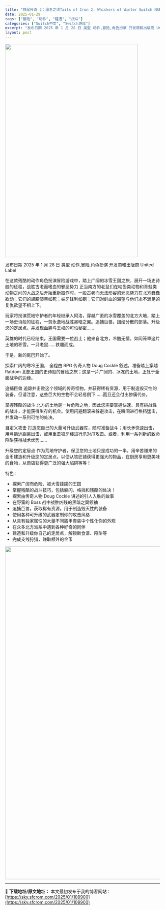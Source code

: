 ```yaml
---
title: "铁尾传奇 2：凛冬之须Tails of Iron 2: Whiskers of Winter Switch NSP (v2.1)中文"
date: 2025-01-29
tags: ["冒险", "动作", "建造", "战斗"]
categories: ["Switch中文", "Switch游戏"]
excerpt: "发布日期 2025 年 1 月 28 日 类型 动作,冒险,角色扮演 开发商和出版商 United Label 在这款残酷的动作角色扮演冒险游戏中，踏上广阔的冰雪王国之旅，展开一场史诗般的征程，战胜古老而嗜血的邪恶势力 正当南方的老鼠们在啮齿类动物和青蛙类动物之间的大战之后开始重新振作时，一股古老而&hellip;"
layout: post
---
```


<img class="aligncenter size-full wp-image-109911" src="https://sky.sfcrom.com/wp-content/uploads/2025/01/2025012913571752.webp" alt="" width="432" height="692" />

发布日期 2025 年 1 月 28 日
类型 动作,冒险,角色扮演
开发商和出版商 United Label

在这款残酷的动作角色扮演冒险游戏中，踏上广阔的冰雪王国之旅，展开一场史诗般的征程，战胜古老而嗜血的邪恶势力
正当南方的老鼠们在啮齿类动物和青蛙类动物之间的大战之后开始重新振作时，一股古老而无法形容的邪恶势力在北方蠢蠢欲动；它们的翅膀漆黑如死；尖牙锋利如钢；它们对鲜血的渴望与他们永不满足的复仇欲望不相上下。

玩家将扮演荒地守护者的年轻继承人阿洛，穿越广袤的冰雪覆盖的北方大地，踏上一场史诗般的征程，一劳永逸地战胜黑暗之翼。追捕巨兽。团结分散的部落。升级您的定居点。并发现血腥与王权的可怕秘密……

英雄的时代已经结束。王国需要一位战士；他来自北方，冷酷无情，如同笼罩这片土地的积雪。一只老鼠……铁雕而成。

于是，新的尾巴开始了。

探索广阔的寒冷王国，
全程由 RPG 传奇人物 Doug Cockle 叙述，准备踏上穿越 Ratdom 北部王国的史诗般的冒险之旅；这是一片广阔的、冰冻的土地，正处于全面战争的边缘。

追捕巨兽
追踪并击败这个领域的传奇怪物，并获得稀有资源，用于制造毁灭性的装备。但请注意，这些巨大的生物不会轻易倒下……而且还会付出惨痛代价。

掌握残酷的战斗
北方的土地是一片危险之地，因此您需要掌握快速、具有挑战性的战斗，才能获得生存的机会。使用闪避翻滚来躲避攻击，在瞬间进行格挡猛击，并发动一系列可怕的处决。

自定义攻击
打造您自己的大量可升级武器库，随时准备战斗；用长矛快速出击，用弓箭远距离出击，或用重击狼牙棒进行爪对爪攻击。或者，利用一系列新的致命陷阱获得战术优势……

升级您的定居点
作为荒地守护者，保卫您的土地只是成功的一半。用辛苦赚来的金币建造和升级您的定居点，以便从铁匠铺获得更强大的物品，在厨房享用更美味的食物，从商店获得更广泛的强大陷阱等等！

特色：
- 探索广阔而危险、被大雪蹂躏的王国
- 掌握残酷的战斗技巧，包括躲闪、格挡和残酷的处决！
- 探索由传奇人物 Doug Cockle 讲述的引人入胜的故事
- 在野蛮的 Boss 战中战胜凶残的黑暗之翼领袖
- 追捕巨兽，获取稀有资源，用于制造毁灭性的装备
- 使用各种可升级的武器定制你的攻击风格
- 从具有独家属性的大量不同盔甲套装中个性化你的外观
- 在众多北方派系中遇到各种好奇的同伴
- 建造和升级你自己的定居点，解锁新食谱、陷阱等
- 完成支线狩猎，赚取额外的金币

<img class="aligncenter size-full wp-image-109910" src="https://sky.sfcrom.com/wp-content/uploads/2025/01/2025012913571778.webp" alt="" width="1920" height="1080" />

---
📖 **下载地址/原文地址：** 本文最初发布于我的博客网站：[https://sky.sfcrom.com/2025/01/109900](https://sky.sfcrom.com/2025/01/109900)
